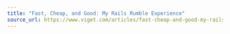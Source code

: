 ```yaml
---
title: "Fast, Cheap, and Good: My Rails Rumble Experience"
source_url: https://www.viget.com/articles/fast-cheap-and-good-my-rails-rumble-experience/
---
```

